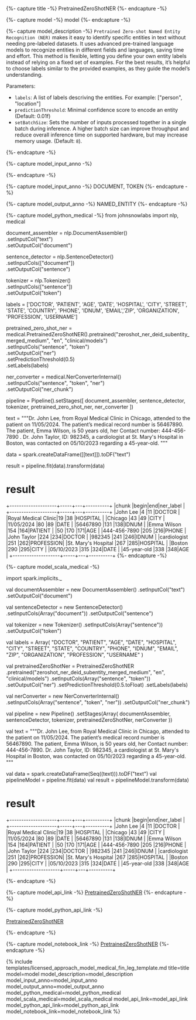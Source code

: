 {%- capture title -%}
PretrainedZeroShotNER
{%- endcapture -%}

{%- capture model -%}
model
{%- endcapture -%}

{%- capture model_description -%}
`Pretrained Zero-shot Named Entity Recognition (NER)` makes it easy to identify specific entities in text without needing 
pre-labeled datasets. It uses advanced pre-trained language models to recognize entities in different fields and languages,
saving time and effort.
This method is flexible, letting you define your own entity labels instead of relying on a fixed set of examples. 
For the best results, it’s helpful to choose labels similar to the provided examples, as they guide the model’s understanding.

Parameters:

- `labels`:  A list of labels descriving the entities. For example: ["person", "location"]
- `predictionThreshold`:   Minimal confidence score to encode an entity (Default: 0.01f)
- `setBatchSize`: Sets the number of inputs processed together in a single batch during inference. A higher batch size can improve throughput and reduce overall inference time on supported hardware, but may increase memory usage. (Default: `8`).


  
{%- endcapture -%}

{%- capture model_input_anno -%}


{%- endcapture -%}

{%- capture model_input_anno -%}
DOCUMENT, TOKEN
{%- endcapture -%}

{%- capture model_output_anno -%}
NAMED_ENTITY
{%- endcapture -%}

{%- capture model_python_medical -%}
from johnsnowlabs import nlp, medical

document_assembler = nlp.DocumentAssembler()\
    .setInputCol("text")\
    .setOutputCol("document")

sentence_detector = nlp.SentenceDetector()\
    .setInputCols(["document"])\
    .setOutputCol("sentence")

tokenizer = nlp.Tokenizer()\
    .setInputCols(["sentence"])\
    .setOutputCol("token")

labels = ['DOCTOR', 'PATIENT', 'AGE', 'DATE', 'HOSPITAL', 'CITY', 'STREET', 'STATE', 'COUNTRY', 'PHONE', 'IDNUM', 'EMAIL','ZIP', 'ORGANIZATION', 'PROFESSION', 'USERNAME']

pretrained_zero_shot_ner = medical.PretrainedZeroShotNER().pretrained("zeroshot_ner_deid_subentity_merged_medium", "en", "clinical/models")\
    .setInputCols("sentence", "token")\
    .setOutputCol("ner")\
    .setPredictionThreshold(0.5)\
    .setLabels(labels)

ner_converter = medical.NerConverterInternal()\
    .setInputCols("sentence", "token", "ner")\
    .setOutputCol("ner_chunk")


pipeline = Pipeline().setStages([
    document_assembler,
    sentence_detector,
    tokenizer,
    pretrained_zero_shot_ner,
    ner_converter
    ])

text = """Dr. John Lee, from Royal Medical Clinic in Chicago,  attended to the patient on 11/05/2024.
The patient’s medical record number is 56467890. The patient, Emma Wilson, is 50 years old,  her Contact number: 444-456-7890 .
Dr. John Taylor, ID: 982345, a cardiologist at St. Mary's Hospital in Boston, was contacted on 05/10/2023 regarding a 45-year-old.
"""

data = spark.createDataFrame([[text]]).toDF("text")

result = pipeline.fit(data).transform(data)


# result

+--------------------+-----+---+----------+
|chunk               |begin|end|ner_label |
+--------------------+-----+---+----------+
|John Lee            |4    |11 |DOCTOR    |
|Royal Medical Clinic|19   |38 |HOSPITAL  |
|Chicago             |43   |49 |CITY      |
|11/05/2024          |80   |89 |DATE      |
|56467890            |131  |138|IDNUM     |
|Emma Wilson         |154  |164|PATIENT   |
|50                  |170  |171|AGE       |
|444-456-7890        |205  |216|PHONE     |
|John Taylor         |224  |234|DOCTOR    |
|982345              |241  |246|IDNUM     |
|cardiologist        |251  |262|PROFESSION|
|St. Mary's Hospital |267  |285|HOSPITAL  |
|Boston              |290  |295|CITY      |
|05/10/2023          |315  |324|DATE      |
|45-year-old         |338  |348|AGE       |
+--------------------+-----+---+----------+
{%- endcapture -%}


{%- capture model_scala_medical -%}

import spark.implicits._

val documentAssembler = new DocumentAssembler()
    .setInputCol("text")
    .setOutputCol("document")

val sentenceDetector = new SentenceDetector()
    .setInputCols(Array("document"))
    .setOutputCol("sentence")

val tokenizer = new Tokenizer()
    .setInputCols(Array("sentence"))
    .setOutputCol("token")

val labels = Array(
    "DOCTOR", "PATIENT", "AGE", "DATE", "HOSPITAL", "CITY", "STREET",
    "STATE", "COUNTRY", "PHONE", "IDNUM", "EMAIL", "ZIP",
    "ORGANIZATION", "PROFESSION", "USERNAME"
    )

val pretrainedZeroShotNer = PretrainedZeroShotNER
    .pretrained("zeroshot_ner_deid_subentity_merged_medium", "en", "clinical/models")
    .setInputCols(Array("sentence", "token"))
    .setOutputCol("ner")
    .setPredictionThreshold(0.5.toFloat)
    .setLabels(labels)

val nerConverter = new NerConverterInternal()
    .setInputCols(Array("sentence", "token", "ner"))
    .setOutputCol("ner_chunk")

val pipeline = new Pipeline()
    .setStages(Array(
        documentAssembler,
        sentenceDetector,
        tokenizer,
        pretrainedZeroShotNer,
        nerConverter
    ))

val text = """Dr. John Lee, from Royal Medical Clinic in Chicago, attended to the patient on 11/05/2024.
The patient’s medical record number is 56467890. The patient, Emma Wilson, is 50 years old, her Contact number: 444-456-7890.
Dr. John Taylor, ID: 982345, a cardiologist at St. Mary's Hospital in Boston, was contacted on 05/10/2023 regarding a 45-year-old.
"""


val data = spark.createDataFrame(Seq((text))).toDF("text")
val pipelineModel = pipeline.fit(data)
val result = pipelineModel.transform(data)



# result

+--------------------+-----+---+----------+
|chunk               |begin|end|ner_label |
+--------------------+-----+---+----------+
|John Lee            |4    |11 |DOCTOR    |
|Royal Medical Clinic|19   |38 |HOSPITAL  |
|Chicago             |43   |49 |CITY      |
|11/05/2024          |80   |89 |DATE      |
|56467890            |131  |138|IDNUM     |
|Emma Wilson         |154  |164|PATIENT   |
|50                  |170  |171|AGE       |
|444-456-7890        |205  |216|PHONE     |
|John Taylor         |224  |234|DOCTOR    |
|982345              |241  |246|IDNUM     |
|cardiologist        |251  |262|PROFESSION|
|St. Mary's Hospital |267  |285|HOSPITAL  |
|Boston              |290  |295|CITY      |
|05/10/2023          |315  |324|DATE      |
|45-year-old         |338  |348|AGE       |
+--------------------+-----+---+----------+

{%- endcapture -%}

{%- capture model_api_link -%}
[PretrainedZeroShotNER](https://nlp.johnsnowlabs.com/licensed/api/com/johnsnowlabs/nlp/annotators/ner/PretrainedZeroShotNER.html)
{%- endcapture -%}

{%- capture model_python_api_link -%}

[PretrainedZeroShotNER](https://nlp.johnsnowlabs.com/licensed/api/python/reference/autosummary/sparknlp_jsl/annotator/ner/pretrained_zero_shot_ner/index.html)

{%- endcapture -%}

{%- capture model_notebook_link -%}
[PretrainedZeroShotNER](https://github.com/JohnSnowLabs/spark-nlp-workshop/blob/master/Spark_NLP_Udemy_MOOC/Healthcare_NLP/PretrainedZeroShotNER.ipynb)
{%- endcapture -%}

{% include templates/licensed_approach_model_medical_fin_leg_template.md
title=title
model=model
model_description=model_description
model_input_anno=model_input_anno
model_output_anno=model_output_anno
model_python_medical=model_python_medical
model_scala_medical=model_scala_medical
model_api_link=model_api_link
model_python_api_link=model_python_api_link
model_notebook_link=model_notebook_link
%}
